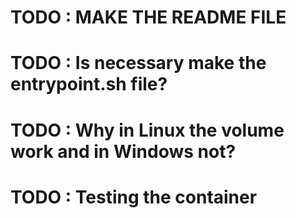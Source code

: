 # TODO : MAKE THE README FILE

# TODO : Is necessary make the entrypoint.sh file?

# TODO : Why in Linux the volume work and in Windows not?

# TODO : Testing the container
